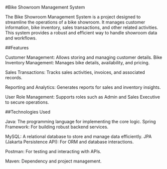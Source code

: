 #Bike Showroom Management System

The Bike Showroom Management System is a project designed to streamline the operations of a bike showroom. It manages customer information, bike inventory, sales transactions, and other related activities. This system provides a robust and efficient way to handle showroom data and workflows.

##Features

Customer Management: Allows storing and managing customer details.
Bike Inventory Management: Manages bike details, availability, and pricing.

Sales Transactions: Tracks sales activities, invoices, and associated records.

Reporting and Analytics: Generates reports for sales and inventory insights.

User Role Management: Supports roles such as Admin and Sales Executive to secure operations.

##Technologies Used

Java: The programming language for implementing the core logic.
Spring Framework: For building robust backend services.

MySQL: A relational database to store and manage data efficiently.
JPA (Jakarta Persistence API): For ORM and database interactions.

Postman: For testing and interacting with APIs.

Maven: Dependency and project management.